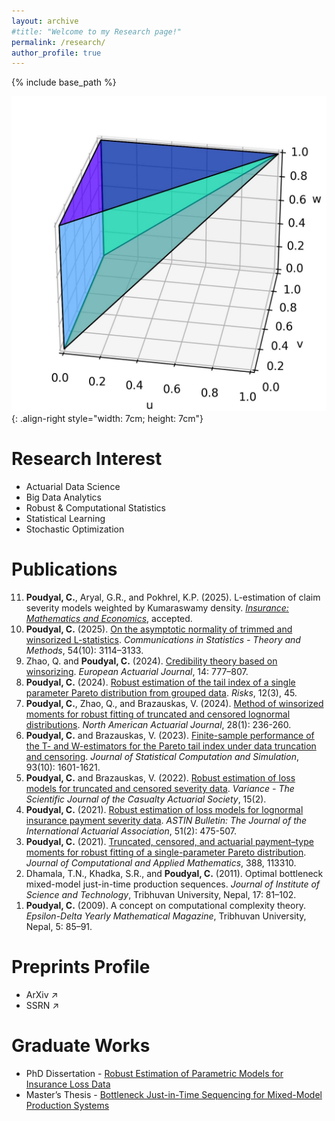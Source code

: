 ```yaml
---
layout: archive
#title: "Welcome to my Research page!"
permalink: /research/
author_profile: true
---
```


{% include base_path %}

![A Pyramid](/images/pyramid3.jpg){: .align-right style="width: 7cm; height: 7cm"}

<!-- 
<div style="position: relative; width: 100%;">
  <img src="/images/pyramid2.png" alt="Description of image" style="position: absolute; left: 60%; width: 7cm; height: 7cm;">
</div>
-->

Research Interest
=====
- Actuarial Data Science
- Big Data Analytics
- Robust & Computational Statistics
- Statistical Learning
- Stochastic Optimization

Publications
=====
<!--
In .html
-->

<ol reversed>
  <li><strong>Poudyal, C.</strong>, Aryal, G.R., and Pokhrel, K.P. (2025). L-estimation of claim severity models weighted by Kumaraswamy density. <em><a href="https://www.sciencedirect.com/journal/insurance-mathematics-and-economics">Insurance: Mathematics and Economics</a></em>, accepted.</li>
  <li><strong>Poudyal, C.</strong> (2025). <a href="https://doi.org/10.1080/03610926.2024.2384566">On the asymptotic normality of trimmed and winsorized L-statistics</a>. <em>Communications in Statistics - Theory and Methods</em>, 54(10): 3114–3133.</li>
  <li>Zhao, Q. and <strong>Poudyal, C.</strong> (2024). <a href="https://doi.org/10.1007/s13385-024-00391-7">Credibility theory based on winsorizing</a>. <em>European Actuarial Journal</em>, 14: 777–807.</li>
  <li><strong>Poudyal, C.</strong> (2024). <a href="https://doi.org/10.3390/risks12030045">Robust estimation of the tail index of a single parameter Pareto distribution from grouped data</a>. <em>Risks</em>, 12(3), 45.</li>
  <li><strong>Poudyal, C.</strong>, Zhao, Q., and Brazauskas, V. (2024). <a href="https://doi.org/10.1080/10920277.2023.2183869">Method of winsorized moments for robust fitting of truncated and censored lognormal distributions</a>. <em>North American Actuarial Journal</em>, 28(1): 236-260.</li>
  <li><strong>Poudyal, C.</strong> and Brazauskas, V. (2023). <a href="https://doi.org/10.1080/00949655.2022.2146114">Finite-sample performance of the T- and W-estimators for the Pareto tail index under data truncation and censoring</a>. <em>Journal of Statistical Computation and Simulation</em>, 93(10): 1601-1621.</li>
  <li><strong>Poudyal, C.</strong> and Brazauskas, V. (2022). <a href="https://variancejournal.org/article/38334-robust-estimation-of-loss-models-for-truncated-and-censored-severity-data">Robust estimation of loss models for truncated and censored severity data</a>. <em>Variance - The Scientific Journal of the Casualty Actuarial Society</em>, 15(2).</li>
  <li><strong>Poudyal, C.</strong> (2021). <a href="https://doi.org/10.1017/asb.2021.4">Robust estimation of loss models for lognormal insurance payment severity data</a>. <em>ASTIN Bulletin: The Journal of the International Actuarial Association</em>, 51(2): 475-507.</li>
  <li><strong>Poudyal, C.</strong> (2021). <a href="https://doi.org/10.1016/j.cam.2020.113310">Truncated, censored, and actuarial payment–type moments for robust fitting of a single-parameter Pareto distribution</a>. <em>Journal of Computational and Applied Mathematics</em>, 388, 113310.</li>
  <li>Dhamala, T.N., Khadka, S.R., and <strong>Poudyal, C.</strong> (2011). Optimal bottleneck mixed-model just-in-time production sequences. <em>Journal of Institute of Science and Technology</em>, Tribhuvan University, Nepal, 17: 81–102.</li>
  <li><strong>Poudyal, C.</strong> (2009). A concept on computational complexity theory. <em>Epsilon-Delta Yearly Mathematical Magazine</em>, Tribhuvan University, Nepal, 5: 85–91.</li>
</ol>

<!--
Preprints
=====
- **Poudyal, C.** (2024). Asymptotic equivalency of two different approaches of L-statistics. [arXiv:2402.07406](https://arxiv.org/abs/2402.07406)
-->

Preprints Profile
=====
- <a href="http://arxiv.org/a/poudyal_c_1" target="_blank" style="text-decoration: none;">ArXiv &#8599;</a>
- <a href="https://papers.ssrn.com/sol3/cf_dev/AbsByAuth.cfm?per_id=5094613" target="_blank" style="text-decoration: none;">SSRN &#8599;</a>

Graduate Works
=====
- PhD Dissertation - [Robust Estimation of Parametric Models for Insurance Loss Data](https://www.proquest.com/docview/2108720338/)
- Master’s Thesis - [Bottleneck Just-in-Time Sequencing for Mixed-Model Production Systems](https://elibrary.tucl.edu.np/handle/123456789/6243)

